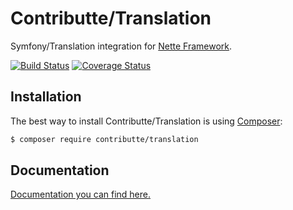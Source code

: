 # Contributte/Translation
Symfony/Translation integration for [Nette Framework](https://nette.org).

[![Build Status](https://travis-ci.org/contributte/translation.svg?branch=master)](https://travis-ci.org/contributte/translation)
[![Coverage Status](https://coveralls.io/repos/github/contributte/translation/badge.svg?branch=master)](https://coveralls.io/github/contributte/translation?branch=master)

## Installation
The best way to install Contributte/Translation is using [Composer](http://getcomposer.org/):
```sh
$ composer require contributte/translation
```

## Documentation
[Documentation you can find here.](https://github.com/contributte/translation/tree/master/.docs)
